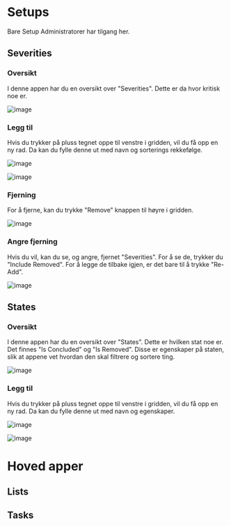 # Setups
Bare Setup Administratorer har tilgang her.
## Severities
### Oversikt
I denne appen har du en oversikt over "Severities". Dette er da hvor kritisk noe er.

![image](https://github.com/user-attachments/assets/f86bfb88-ed6c-4a32-b4e9-5095a5f5c731)
### Legg til
Hvis du trykker på pluss tegnet oppe til venstre i gridden, vil du få opp en ny rad. Da kan du fylle denne ut med navn og sorterings rekkefølge.

![image](https://github.com/user-attachments/assets/3b4d0bfc-40d8-417d-ac47-54792fdae19f)

![image](https://github.com/user-attachments/assets/6014c9d1-2456-4876-ab4b-ada0e0111356)
### Fjerning
For å fjerne, kan du trykke "Remove" knappen til høyre i gridden.

![image](https://github.com/user-attachments/assets/c274f38f-dd0d-48bb-ba5a-dae712fa4fba)
### Angre fjerning
Hvis du vil, kan du se, og angre, fjernet "Severities". For å se de, trykker du "Include Removed". For å legge de tilbake igjen, er det bare til å trykke "Re-Add".

![image](https://github.com/user-attachments/assets/9a31e996-e22b-4995-b52e-973b264ac7c6)
## States
### Oversikt
I denne appen har du en oversikt over "States". Dette er hvilken stat noe er. Det finnes "Is Concluded" og "Is Removed". Disse er egenskaper på staten, slik at appene vet hvordan den skal filtrere og sortere ting.

![image](https://github.com/user-attachments/assets/215a6d8f-a09a-4376-98e5-9998a425459d)
### Legg til
Hvis du trykker på pluss tegnet oppe til venstre i gridden, vil du få opp en ny rad. Da kan du fylle denne ut med navn og egenskaper.

![image](https://github.com/user-attachments/assets/230a6f28-45d4-4f64-afba-18545bcef97f)

![image](https://github.com/user-attachments/assets/cab0d65b-bce6-4b03-ae62-1d2c7698f7f4)
# Hoved apper
## Lists
### 
## Tasks
### 
